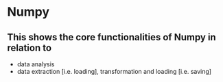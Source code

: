 # Numpy

## This shows the core functionalities of Numpy in relation to

* data analysis
* data extraction [i.e. loading], transformation and loading [i.e. saving]
